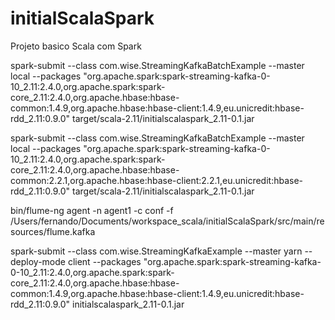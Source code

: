 # initialScalaSpark
Projeto basico Scala com Spark

spark-submit --class com.wise.StreamingKafkaBatchExample --master local --packages "org.apache.spark:spark-streaming-kafka-0-10_2.11:2.4.0,org.apache.spark:spark-core_2.11:2.4.0,org.apache.hbase:hbase-common:1.4.9,org.apache.hbase:hbase-client:1.4.9,eu.unicredit:hbase-rdd_2.11:0.9.0" target/scala-2.11/initialscalaspark_2.11-0.1.jar
 
spark-submit --class com.wise.StreamingKafkaBatchExample --master local --packages "org.apache.spark:spark-streaming-kafka-0-10_2.11:2.4.0,org.apache.spark:spark-core_2.11:2.4.0,org.apache.hbase:hbase-common:2.2.1,org.apache.hbase:hbase-client:2.2.1,eu.unicredit:hbase-rdd_2.11:0.9.0" target/scala-2.11/initialscalaspark_2.11-0.1.jar 

bin/flume-ng agent -n agent1 -c conf -f /Users/fernando/Documents/workspace_scala/initialScalaSpark/src/main/resources/flume.kafka

spark-submit --class com.wise.StreamingKafkaExample --master yarn --deploy-mode client --packages "org.apache.spark:spark-streaming-kafka-0-10_2.11:2.4.0,org.apache.spark:spark-core_2.11:2.4.0,org.apache.hbase:hbase-common:1.4.9,org.apache.hbase:hbase-client:1.4.9,eu.unicredit:hbase-rdd_2.11:0.9.0" initialscalaspark_2.11-0.1.jar